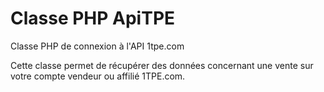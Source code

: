 # Classe PHP ApiTPE
Classe PHP de connexion à l'API 1tpe.com

Cette classe permet de récupérer des données concernant une vente sur votre compte vendeur ou affilié 1TPE.com.
